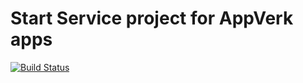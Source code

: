 Start Service project for AppVerk apps
=======

[![Build Status](https://travis-ci.org/AppVerk/BaseApi.svg?branch=master)](https://travis-ci.org/AppVerk/BaseApi)
